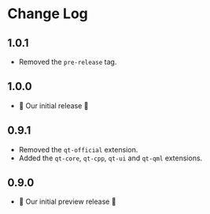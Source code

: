 # Change Log

## 1.0.1

- Removed the `pre-release` tag.

## 1.0.0

- 🎉 Our initial release 🎉

## 0.9.1

- Removed the `qt-official` extension.
- Added the `qt-core`, `qt-cpp`, `qt-ui` and `qt-qml` extensions.

## 0.9.0

- 🎉 Our initial preview release 🎉
